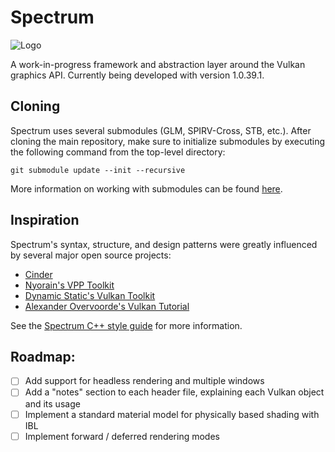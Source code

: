 # Spectrum

![Logo](https://github.com/mwalczyk/VulkanToolkit/blob/master/logo.png)

A work-in-progress framework and abstraction layer around the Vulkan graphics API. Currently being developed with version 1.0.39.1.

## Cloning

Spectrum uses several submodules (GLM, SPIRV-Cross, STB, etc.). After cloning the main
repository, make sure to initialize submodules by executing the following command from the top-level
directory:

`git submodule update --init --recursive`

More information on working with submodules can be found [here](https://github.com/blog/2104-working-with-submodules).

## Inspiration

Spectrum's syntax, structure, and design patterns were greatly influenced by several major
open source projects:

- [Cinder](https://github.com/cinder/Cinder)
- [Nyorain's VPP Toolkit](https://github.com/nyorain/vpp)
- [Dynamic Static's Vulkan Toolkit](https://github.com/DynamicStatic/Dynamic_Static_Graphics)
- [Alexander Overvoorde's Vulkan Tutorial](https://vulkan-tutorial.com/)

See the [Spectrum C++ style guide](https://github.com/mwalczyk/spectrum_cpp_style) for more information.

## Roadmap:

- [ ] Add support for headless rendering and multiple windows
- [ ] Add a "notes" section to each header file, explaining each Vulkan object and its usage
- [ ] Implement a standard material model for physically based shading with IBL
- [ ] Implement forward / deferred rendering modes
